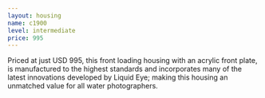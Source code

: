 ```yaml
---
layout: housing
name: c1900
level: intermediate
price: 995
---
```

Priced at just USD 995, this front loading housing with an acrylic front plate, is manufactured to the highest standards and incorporates many of the latest innovations developed by Liquid Eye; making this housing an unmatched value for all water photographers.
